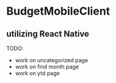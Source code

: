 # BudgetMobileClient
## utilizing React Native

TODO:
- work on uncategorized page
- work on find month page
- work on ytd page 
